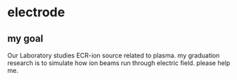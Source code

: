 # electrode
## my goal  
Our Laboratory studies ECR-ion source related to plasma.
my graduation research is to simulate how ion beams run through electric field. 
please help me.
